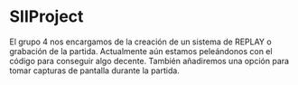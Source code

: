 # SIIProject

El grupo 4 nos encargamos de la creación de un sistema de REPLAY o grabación de la partida.
Actualmente aún estamos peleándonos con el código para conseguir algo decente. También añadiremos
una opción para tomar capturas de pantalla durante la partida.
